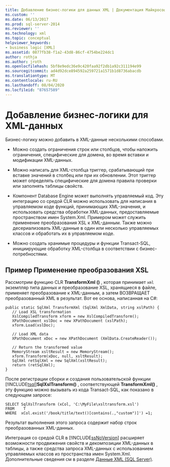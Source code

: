 ```yaml
---
title: Добавление бизнес-логики для данных XML | Документация Майкрософт
ms.custom: ''
ms.date: 06/13/2017
ms.prod: sql-server-2014
ms.reviewer: ''
ms.technology: xml
ms.topic: conceptual
helpviewer_keywords:
- business logic [XML]
ms.assetid: 0877fb38-f1a2-43d8-86cf-4754be224dc1
author: rothja
ms.author: jroth
ms.openlocfilehash: 5bf8e9edc36e9c420faa92f2db1a92c311194e99
ms.sourcegitcommit: ad4d92dce894592a259721a1571b1d8736abacdb
ms.translationtype: MT
ms.contentlocale: ru-RU
ms.lasthandoff: 08/04/2020
ms.locfileid: "87657589"
---
```

# <a name="add-business-logic-to-xml-data"></a>Добавление бизнес-логики для XML-данных
  Бизнес-логику можно добавить в XML-данные несколькими способами.  
  
-   Можно создать ограничения строк или столбцов, чтобы наложить ограничения, специфические для домена, во время вставки и модификации XML-данных.  
  
-   Можно написать для XML-столбца триггер, срабатывающий при вставке значений в столбец или при их обновлении. Этот триггер может определять специфические для домена правила проверки или заполнять таблицы свойств.  
  
-   Компонент Database Engine может выполнять управляемый код. Эту интеграцию со средой CLR можно использовать для написания в управляемом коде функций, принимающих XML-значения, и использовать средства обработки XML-данных, предоставляемые пространством имен System.Xml. Примером может служить применение преобразования XSL к XML-данным. Также можно десериализовать XML-данные в один или несколько управляемых классов и обработать их в управляемом коде.  
  
-   Можно создать хранимые процедуры и функции Transact-SQL, инициирующие обработку XML-столбца в соответствии с бизнес-потребностями.  
  
## <a name="example-applying-xsl-transformation"></a>Пример Применение преобразования XSL  
 Рассмотрим функцию CLR **TransformXml ()** , которая принимает `xml` экземпляр типа данных и преобразование XSL, хранящиеся в файле, применяет преобразование к XML-данным, а затем ВОЗВРАЩАЕТ преобразованный XML в результат. Вот ее основа, написанная на C#:  
  
```  
public static SqlXml TransformXml (SqlXml XmlData, string xslPath) {  
   // Load XSL transformation  
   XslCompiledTransform xform = new XslCompiledTransform();  
   XPathDocument xslDoc = new XPathDocument (xslPath);  
   xform.Load(xslDoc);  
  
   // Load XML data   
   XPathDocument xDoc = new XPathDocument (XmlData.CreateReader());  
  
   // Return the transformed value  
   MemoryStream xsltResult = new MemoryStream();  
   xform.Transform(xDoc, null, xsltResult);  
   SqlXml retSqlXml = new SqlXml(xsltResult);  
   return (retSqlXml);  
}   
```  
  
 После регистрации сборки и создания пользовательской функции [!INCLUDE[tsql](../../includes/tsql-md.md)]**SqlXslTransform()** , соответствующей **TransformXml()** , эту функцию можно вызывать из кода Transact-SQL, как показано в следующем запросе:  
  
```  
SELECT SqlXslTransform (xCol, 'C:\MyFile\xsltransform.xsl')  
FROM    T  
WHERE  xCol.exist('/book/title/text()[contains(.,"custom")]') =1;  
```  
  
 Результат выполнения этого запроса содержит набор строк преобразованных XML-данных.  
  
 Интеграция со средой CLR в [!INCLUDE[ssNoVersion](../../includes/ssnoversion-md.md)] расширяет возможности продвижения свойств и декомпозиции XML-данных в таблицы, а также средства запроса XML-данных с использованием управляемых классов из пространства имен System.Xml. Дополнительные сведения см в разделе [Данные XML (SQL Server)](xml-data-sql-server.md).  
  
  
